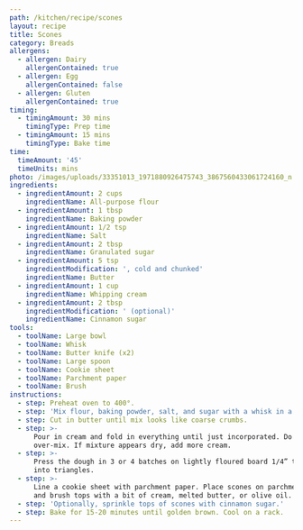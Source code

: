 ```yaml
---
path: /kitchen/recipe/scones
layout: recipe
title: Scones
category: Breads
allergens:
  - allergen: Dairy
    allergenContained: true
  - allergen: Egg
    allergenContained: false
  - allergen: Gluten
    allergenContained: true
timing:
  - timingAmount: 30 mins
    timingType: Prep time
  - timingAmount: 15 mins
    timingType: Bake time
time:
  timeAmount: '45'
  timeUnits: mins
photo: /images/uploads/33351013_1971880926475743_3867560433061724160_n.jpg
ingredients:
  - ingredientAmount: 2 cups
    ingredientName: All-purpose flour
  - ingredientAmount: 1 tbsp
    ingredientName: Baking powder
  - ingredientAmount: 1/2 tsp
    ingredientName: Salt
  - ingredientAmount: 2 tbsp
    ingredientName: Granulated sugar
  - ingredientAmount: 5 tsp
    ingredientModification: ', cold and chunked'
    ingredientName: Butter
  - ingredientAmount: 1 cup
    ingredientName: Whipping cream
  - ingredientAmount: 2 tbsp
    ingredientModification: ' (optional)'
    ingredientName: Cinnamon sugar
tools:
  - toolName: Large bowl
  - toolName: Whisk
  - toolName: Butter knife (x2)
  - toolName: Large spoon
  - toolName: Cookie sheet
  - toolName: Parchment paper
  - toolName: Brush
instructions:
  - step: Preheat oven to 400°.
  - step: 'Mix flour, baking powder, salt, and sugar with a whisk in a big bowl.'
  - step: Cut in butter until mix looks like coarse crumbs.
  - step: >-
      Pour in cream and fold in everything until just incorporated. Do not
      over-mix. If mixture appears dry, add more cream.
  - step: >-
      Press the dough in 3 or 4 batches on lightly floured board 1/4” thick. Cut
      into triangles.
  - step: >-
      Line a cookie sheet with parchment paper. Place scones on parchment paper
      and brush tops with a bit of cream, melted butter, or olive oil.
  - step: 'Optionally, sprinkle tops of scones with cinnamon sugar.'
  - step: Bake for 15-20 minutes until golden brown. Cool on a rack.
---
```


